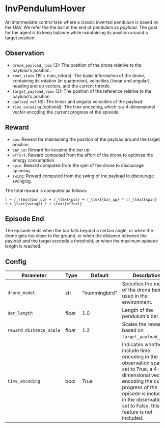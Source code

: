 # InvPendulumHover

An intermediate control task where a classic inverted pendulum is based on the UAV.
We refer the the ball at the end of pendulum as *payload*. The goal for the agent
is to keep balance while maintaining its position around a target position.

## Observation

- `drone_payload_rpos` (3): The position of the drone relative to the payload's position.
- `root_state` (19 + num_rotors): The basic information of the drone,
containing its rotation (in quaternion), velocities (linear and angular),
heading and up vectors, and the current throttle.
- `target_payload_rpos` (3): The position of the reference relative to the payload's position.
- `payload_vel` (6): The linear and angular velocities of the payload.
- `time_encoding` (optional): The time encoding, which is a 4-dimensional
vector encoding the current progress of the episode.

## Reward

- `pos`: Reward for maintaining the position of the payload around the target position.
- `bar_up`: Reward for keeping the bar up.
- `effort`: Reward computed from the effort of the drone to optimize the
energy consumption.
- `spin`: Reward computed from the spin of the drone to discourage spinning.
- `swing`: Reward computed from the swing of the payload to discourage swinging.

The total reward is computed as follows:

```{math}
r = r_\text{bar_up} + r_\text{pos} + r_\text{bar_up} * (r_\text{spin} + r_\text{swing}) + r_\text{effort}
```

## Episode End

The episode ends when the bar falls beyond a certain angle, or when the
drone gets too close to the ground, or when the distance between the payload
and the target exceeds a threshold, or when the maximum episode length
is reached.

## Config

| Parameter               | Type  | Default       | Description                                                                                                                                                                                                                             |
| ----------------------- | ----- | ------------- | --------------------------------------------------------------------------------------------------------------------------------------------------------------------------------------------------------------------------------------- |
| `drone_model`           | str   | "hummingbird" | Specifies the model of the drone being used in the environment.                                                                                                                                                                         |
| `bar_length`            | float | 1.0           | Length of the pendulum's bar.                                                                                                                                                                                                           |
| `reward_distance_scale` | float | 1.2           | Scales the reward based on `target_payload_rpos`.                                                                                                                                                                                       |
| `time_encoding`         | bool  | True          | Indicates whether to include time encoding in the observation space. If set to True, a 4-dimensional vector encoding the current progress of the episode is included in the observation. If set to False, this feature is not included. |

